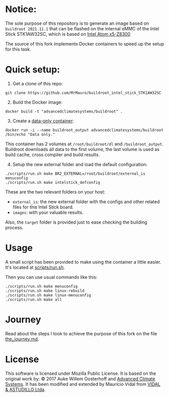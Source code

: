 # Notice:

The sole purpose of this repository is to generate an image based on `buildroot 2021.11.1` that can be flashed on the internal eMMC of the Intel Stick STK1AW32SC, which is based on [Intel Atom x5-Z8300][is_spec]

The source of this fork implements Docker containers to speed up the setup for this task.

# Quick setup:

1. Get a clone of this repo:
``` shell
git clone https://github.com/MrMauro/buildroot_intel_stick_STK1AW32SC
```

2. Build the Docker image:

``` shell
docker build -t "advancedclimatesystems/buildroot" .
```

3. Create a [data-only container][data-only]:

``` shell
docker run -i --name buildroot_output advancedclimatesystems/buildroot /bin/echo "Data only."
```

This container has 2 volumes at `/root/buildroot/dl` and `/buildroot_output`.
Buildroot downloads all data to the first volume, the last volume is used as build cache, cross compiler and build results.

4. Setup the new external folder and load the default configuration:

``` shell
./scripts/run.sh make BR2_EXTERNAL=/root/buildroot/external_is menuconfig
./scripts/run.sh make intelstick_defconfig
```

These are the two relevant folders on your host:

- `external_is`: the new external folder with the configs and other related files for this Intel Stick board.
- `images`: with your valuable results.

Also, the `target` folder is provided just to ease checking the building process.

# Usage

A small script has been provided to make using the container a little easier.
It's located at [scripts/run.sh][run.sh].

Then you can use usual commands like this:

``` shell
./scripts/run.sh make menuconfig
./scripts/run.sh make linux-rebuild
./scripts/run.sh make linux-menuconfig
./scripts/run.sh make all
```

# Journey

Read about the steps I took to achieve the purpose of this fork on the file [the_journey.md][journey].

# License

This software is licensed under Mozilla Public License.
It is based on the original work by: 
&copy; 2017 Auke Willem Oosterhoff and [Advanced Climate Systems][acs].
It has been modified and extended by Mauricio Vidal from [VIDAL & ASTUDILLO Ltda][va].

[va]:https://www.vidalastudillo.com
[acs]:http://advancedclimate.nl
[buildroot]:http://buildroot.uclibc.org/
[data-only]:https://docs.docker.com/userguide/dockervolumes/
[hub]:https://hub.docker.com/r/advancedclimatesystems/docker-buildroot/builds/
[run.sh]:scripts/run.sh
[docker_python3_defconfig]:external/configs/docker_python3_defconfig
[external_tree]:external
[external_tree_doc]:external/README.md
[journey]:the_journey.md
[br2_external]:http://buildroot.uclibc.org/downloads/manual/manual.html#outside-br-custom
[docker_blog]:https://blog.docker.com/2013/06/create-light-weight-docker-containers-buildroot/
[migrating_buildroot]:http://buildroot.uclibc.org/downloads/manual/manual.html#migrating-from-ol-versions
[evgueni]:https://forums.raspberrypi.com/memberlist.php?mode=viewprofile&u=208985&sid=be8a772e5aef87a4991576d69e510cce
[evgueni_post]:https://forums.raspberrypi.com/viewtopic.php?t=307052&sid=b8bbc7d25cf2b58cb6d4a35edd716d6a
[github_ssh]:https://docs.github.com/en/authentication/connecting-to-github-with-ssh
[buildroot_generic_package]:https://buildroot.org/downloads/manual/manual.html#generic-package-reference
[is_spec]:https://ark.intel.com/content/www/us/en/ark/products/91065/intel-compute-stick-stk1aw32sc.html
